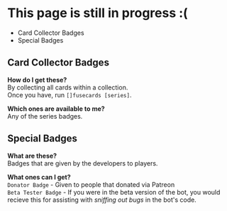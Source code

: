 # This page is still in progress :(

  - Card Collector Badges
  - Special Badges

## Card Collector Badges
**How do I get these?**  
By collecting all cards within a collection.  
Once you have, run `[]fusecards [series]`.

**Which ones are available to me?**  
Any of the series badges.

## Special Badges

**What are these?**  
Badges that are given by the developers to players.

**What ones can I get?**  
`Donator Badge` - Given to people that donated via Patreon  
`Beta Tester Badge` - If you were in the beta version of the bot, you would recieve this for assisting with *sniffing out bugs* in the bot's code.  
